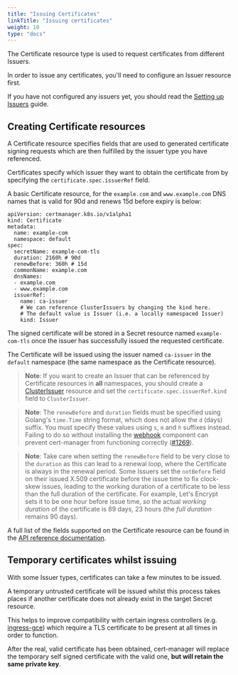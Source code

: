 ```yaml
---
title: "Issuing Certificates"
linkTitle: "Issuing certificates"
weight: 10
type: "docs"
---
```


The Certificate resource type is used to request certificates from
different Issuers.

In order to issue any certificates, you'll need to configure an Issuer
resource first.

If you have not configured any issuers yet, you should read the
[Setting up Issuers](../issuers/) guide.

Creating Certificate resources
------------------------------

A Certificate resource specifies fields that are used to generated
certificate signing requests which are then fulfilled by the issuer type
you have referenced.

Certificates specify which issuer they want to obtain the certificate
from by specifying the `certificate.spec.issuerRef` field.

A basic Certificate resource, for the `example.com` and
`www.example.com` DNS names that is valid for 90d and renews 15d before
expiry is below:

``` {.yaml}
apiVersion: certmanager.k8s.io/v1alpha1
kind: Certificate
metadata:
  name: example-com
  namespace: default
spec:
  secretName: example-com-tls
  duration: 2160h # 90d
  renewBefore: 360h # 15d
  commonName: example.com
  dnsNames:
  - example.com
  - www.example.com
  issuerRef:
    name: ca-issuer
    # We can reference ClusterIssuers by changing the kind here.
    # The default value is Issuer (i.e. a locally namespaced Issuer)
    kind: Issuer
```

The signed certificate will be stored in a Secret resource named
`example-com-tls` once the issuer has successfully issued the requested
certificate.

The Certificate will be issued using the issuer named `ca-issuer` in the
`default` namespace (the same namespace as the Certificate resource).

> **Note**: If you want to create an Issuer that can be referenced by
> Certificate resources in **all** namespaces, you should create a
> [ClusterIssuer](../../reference/clusterissuers) resource and set the
> `certificate.spec.issuerRef.kind` field to `ClusterIssuer`.

> **Note**: The `renewBefore` and `duration` fields must be specified using
> Golang's `time.Time` string format, which does not allow the `d` (days)
> suffix. You must specify these values using `s`, `m` and `h` suffixes
> instead. Failing to do so without installing the
> [webhook](../../install/webhook.md) component can prevent cert-manager from
> functioning correctly ([#1269](https://github.com/jetstack/cert-manager/issues/1269)).

> **Note**: Take care when setting the `renewBefore` field to be very close to
> the `duration` as this can lead to a renewal loop, where the Certificate is
> always in the renewal period. Some Issuers set the `notBefore` field on
> their issued X.509 certificate before the issue time to fix clock-skew
> issues, leading to the working duration of a certificate to be less than
> the full duration of the certificate. For example, Let's Encrypt sets
> it to be one hour before issue time, so the actual *working duration* of
> the certificate is 89 days, 23 hours (the *full duration* remains 90
> days).

A full list of the fields supported on the Certificate resource can be
found in the
[API reference documentation](https://docs.cert-manager.io/en/release-0.8/reference/api-docs/index.html#certificatespec-v1alpha1).

Temporary certificates whilst issuing
-------------------------------------

With some Issuer types, certificates can take a few minutes to be
issued.

A temporary untrusted certificate will be issued whilst this process
takes places if another certificate does not already exist in the target
Secret resource.

This helps to improve compatibility with certain ingress controllers
(e.g. [ingress-gce](https://github.com/kubernetes/ingress-gce)) which
require a TLS certificate to be present at all times in order to
function.

After the real, valid certificate has been obtained, cert-manager will
replace the temporary self signed certificate with the valid one, **but
will retain the same private key**.
